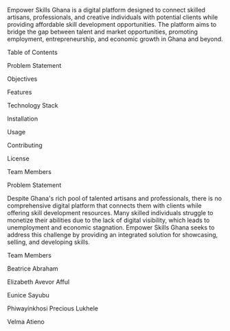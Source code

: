 

Empower Skills Ghana is a digital platform designed to connect skilled artisans, professionals, and creative individuals with potential clients while providing affordable skill development opportunities. The platform aims to bridge the gap between talent and market opportunities, promoting employment, entrepreneurship, and economic growth in Ghana and beyond.

Table of Contents

Problem Statement

Objectives

Features

Technology Stack

Installation

Usage

Contributing

License

Team Members

Problem Statement

Despite Ghana's rich pool of talented artisans and professionals, there is no comprehensive digital platform that connects them with clients while offering skill development resources. Many skilled individuals struggle to monetize their abilities due to the lack of digital visibility, which leads to unemployment and economic stagnation. Empower Skills Ghana seeks to address this challenge by providing an integrated solution for showcasing, selling, and developing skills.



Team Members

Beatrice Abraham

Elizabeth Avevor Afful

Eunice Sayubu

Phiwayinkhosi Precious Lukhele

Velma Atieno

